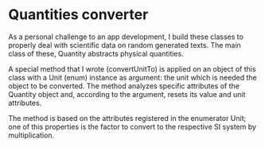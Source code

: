 # Quantities converter

As a personal challenge to an app development, I build these classes to properly deal with scientific data on random generated texts. The main class of these, Quantity abstracts physical quantities.

A special method that I wrote (convertUnitTo) is applied on an object of this class with a Unit (enum) instance as argument: the unit which is needed the object to be converted. The method analyzes specific attributes of the Quantity object and, according to the argument, resets its value and unit attributes.

The method is based on the attributes registered in the enumerator Unit; one of this properties is the factor to convert to the respective SI system by multiplication.
